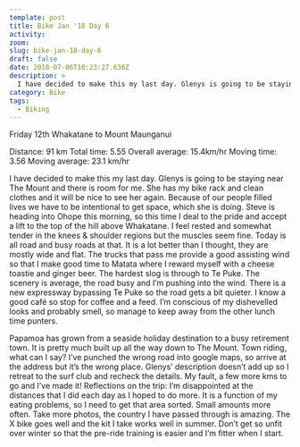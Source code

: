 ```yaml
---
template: post
title: Bike Jan '18 Day 6
activity:
zoom:
slug: bike-jan-18-day-6
draft: false
date: 2018-07-06T10:23:27.636Z
description: >
  I have decided to make this my last day. Glenys is going to be staying near The Mount and there is room for me. She has my bike rack and clean clothes and it will be nice to see her again. Because of our people filled lives we have to be intentional to get space, which she is doing.
category: Bike
tags:
  - Biking
---
```


Friday 12th
Whakatane to Mount Maunganui

Distance: 91 km
Total time: 5.55 Overall average: 15.4km/hr
Moving time: 3.56 Moving average: 23.1 km/hr

I have decided to make this my last day. Glenys is going to be staying near The Mount and there is room for me. She has my bike rack and clean clothes and it will be nice to see her again. Because of our people filled lives we have to be intentional to get space, which she is doing. Steve is heading into Ohope this morning, so this time I deal to the pride and accept a lift to the top of the hill above Whakatane. I feel rested and somewhat tender in the knees & shoulder regions but the muscles seem fine. Today is all road and busy roads at that. It is a lot better than I thought, they are mostly wide and flat. The trucks that pass me provide a good assisting wind so that I make good time to Matata where I reward myself with a cheese toastie and ginger beer. The hardest slog is through to Te Puke. The scenery is average, the road busy and I’m pushing into the wind. There is a new expressway bypassing Te Puke so the road gets a bit quieter. I know a good café so stop for coffee and a feed. I’m conscious of my dishevelled looks and probably smell, so manage to keep away from the other lunch time punters.

Papamoa has grown from a seaside holiday destination to a busy retirement town. It is pretty much built up all the way down to The Mount. Town riding, what can I say? I’ve punched the wrong road into google maps, so arrive at the address but it’s the wrong place. Glenys’ description doesn’t add up so I retreat to the surf club and recheck the details. My fault, a few more kms to go and I’ve made it!
Reflections on the trip:
I’m disappointed at the distances that I did each day as I hoped to do more. It is a function of my eating problems, so I need to get that area sorted. Small amounts more often.
Take more photos, the country I have passed through is amazing.
The X bike goes well and the kit I take works well in summer.
Don’t get so unfit over winter so that the pre-ride training is easier and I’m fitter when I start.
